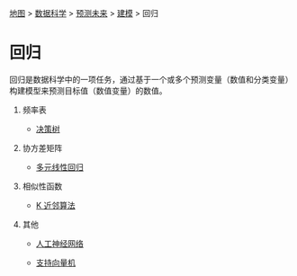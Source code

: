 [地图](data_mining_map.htm) > [数据科学](data_mining.htm) > [预测未来](predicting_the_future.htm) > [建模](modeling.htm) > 回归

# 回归

回归是数据科学中的一项任务，通过基于一个或多个预测变量（数值和分类变量）构建模型来预测目标值（数值变量）的数值。

1.  频率表

    +   [决策树](decision_tree_reg.htm)

1.  协方差矩阵

    +   [多元线性回归](mlr.htm)

1.  相似性函数

    +   [K 近邻算法](k_nearest_neighbors_reg.htm)

1.  其他

    +   [人工神经网络](artificial_neural_network.htm)

    +   [支持向量机](support_vector_machine_reg.htm)
